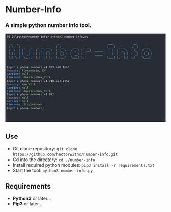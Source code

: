 # **Number-Info**

### A simple python number info tool.

![Showcase](./assets/showcase.png)

## **Use**
- Git clone repository: `git clone https://github.com/hectorwithc/number-info.git`
- Cd into the directory: `cd ./number-info`
- Install required python modules: `pip3 install -r requirements.txt`
- Start the tool: `python3 number-info.py`

## **Requirements**
- **Python3** or later...
- **Pip3** or later...
